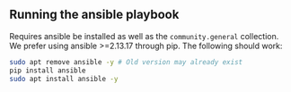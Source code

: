 

## Running the ansible playbook

Requires ansible be installed as well as the `community.general` collection.
We prefer using ansible >=2.13.17 through pip. The following should work:

```bash
sudo apt remove ansible -y # Old version may already exist
pip install ansible
sudo apt install ansible -y
```
